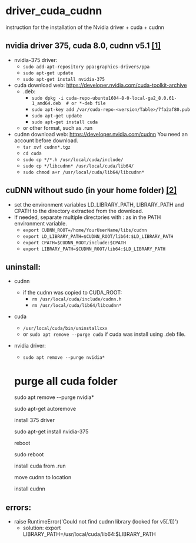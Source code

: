 # driver_cuda_cudnn
instruction for the installation of the Nvidia driver + cuda + cudnn
## nvidia driver 375, cuda 8.0, cudnn v5.1 [[1]](https://medium.com/@vivek.yadav/deep-learning-setup-for-ubuntu-16-04-tensorflow-1-2-keras-opencv3-python3-cuda8-and-cudnn5-1-324438dd46f0)
  - nvidia-375 driver:
      * `sudo add-apt-repository ppa:graphics-drivers/ppa`
      * `sudo apt-get update`
      * `sudo apt-get install nvidia-375`
  - cuda download web: https://developer.nvidia.com/cuda-toolkit-archive 
      * .deb:
          - `sudo dpkg -i cuda-repo-ubuntu1604-8-0-local-ga2_8.0.61-1_amd64.deb  # or *-deb file`
          - `sudo apt-key add /var/cuda-repo-<version/Table>/7fa2af80.pub`
          - `sudo apt-get update`
          - `sudo apt-get install cuda`
      * or other format, such as .run
  - cudnn download web: https://developer.nvidia.com/cudnn    You need an account before download.
      * `tar xvf cudnn*.tgz`
      * `cd cuda`
      * `sudo cp */*.h /usr/local/cuda/include/`
      * `sudo cp */libcudnn* /usr/local/cuda/lib64/`
      * `sudo chmod a+r /usr/local/cuda/lib64/libcudnn*`

## cuDNN without sudo (in your home folder) [[2]](http://deeplearning.net/software/theano/library/sandbox/cuda/dnn.html)
  - set the environment variables LD_LIBRARY_PATH, LIBRARY_PATH and CPATH to the directory extracted from the download. 
  - If needed, separate multiple directories with : as in the PATH environment variable.
      * `export CUDNN_ROOT=/home/YourUserName/libs/cudnn`
      * `export LD_LIBRARY_PATH=$CUDNN_ROOT/lib64:$LD_LIBRARY_PATH`
      * `export CPATH=$CUDNN_ROOT/include:$CPATH`
      * `export LIBRARY_PATH=$CUDNN_ROOT/lib64:$LD_LIBRARY_PATH`

## uninstall:
  - cudnn
      * if the cudnn was copied to CUDA_ROOT:
          - `rm /usr/local/cuda/include/cudnn.h`
          - `rm /usr/local/cuda/lib64/libcudnn*`
  - cuda
      * `/usr/local/cuda/bin/uninstallxxx`
      * or `sudo apt remove --purge cuda`    if cuda was install using .deb file.
  - nvidia driver:
      * `sudo apt remove --purge nvidia*`
      # purge all cuda folder
      sudo apt remove --purge nvidia*
      
      sudo apt-get autoremove
      
      install 375 driver
      
      sudo apt-get install nvidia-375
      
      reboot
      
      sudo reboot
      
      install cuda from .run
      
      move cudnn to location
      
      install cudnn

## errors:
  - raise RuntimeError('Could not find cudnn library (looked for v5[.1])')
      * solution: export LIBRARY_PATH=/usr/local/cuda/lib64:$LIBRARY_PATH

